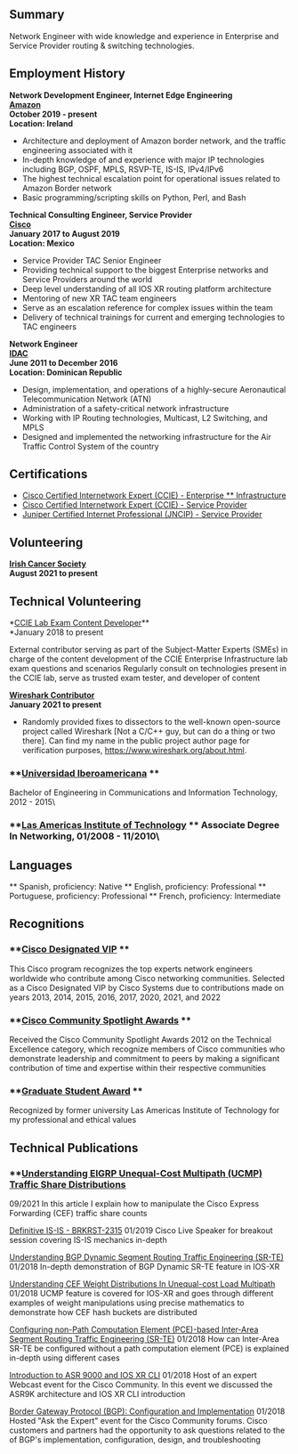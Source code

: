 ## Summary

Network Engineer with wide knowledge and experience in Enterprise and Service Provider routing & switching technologies.

## Employment History

**Network Development Engineer, Internet Edge Engineering**\
**[Amazon](https://aws.amazon.com/)**\
**October 2019 - present**\
**Location: Ireland**

* Architecture and deployment of Amazon border network, and the traffic engineering associated with it
* In-depth knowledge of and experience with major IP technologies including BGP, OSPF, MPLS, RSVP-TE, IS-IS, IPv4/IPv6
* The highest technical escalation point for operational issues related to Amazon Border network
* Basic programming/scripting skills on Python, Perl, and Bash

**Technical Consulting Engineer, Service Provider**\
**[Cisco](cisco.com/)**\
**January 2017 to August 2019**\
**Location: Mexico**


* Service Provider TAC Senior Engineer
* Providing technical support to the biggest Enterprise networks and Service Providers around the world
* Deep level understanding of all IOS XR routing platform architecture
* Mentoring of new XR TAC team engineers
* Serve as an escalation reference for complex issues within the team
* Delivery of technical trainings for current and emerging technologies to TAC engineers

**Network Engineer**\
**[IDAC](https://www.idac.gob.do/)**\
**June 2011 to December 2016**\
**Location: Dominican Republic**

* Design, implementation, and operations of a highly-secure Aeronautical Telecommunication Network (ATN)
* Administration of a safety-critical network infrastructure
* Working with IP Routing technologies, Multicast, L2 Switching, and MPLS
* Designed and implemented the networking infrastructure for the Air Traffic Control System of the country

## Certifications

* [Cisco Certified Internetwork Expert (CCIE) - Enterprise ** Infrastructure](https://www.cisco.com/c/en/us/training-events/training-certifications/certifications/expert.html)
* [Cisco Certified Internetwork Expert (CCIE) - Service Provider](https://www.cisco.com/c/en/us/training-events/training-certifications/certifications/expert.html)
* [Juniper Certified Internet Professional (JNCIP) - Service Provider](https://www.juniper.net/us/en/training/certification/tracks/service-provider-routing-switching/jncip-sp.html)

## Volunteering

**[Irish Cancer Society](https://https://www.cancer.ie/)**\
**August 2021 to present**

## Technical Volunteering

*[CCIE Lab Exam Content Developer](https://learningnetwork.cisco.com/s/article/sme-recruitment-program-overview/)**\
*January 2018 to present

External contributor serving as part of the Subject-Matter Experts (SMEs) in charge of the content development of the CCIE Enterprise Infrastructure lab exam questions and scenarios
Regularly consult on technologies present in the CCIE lab, serve as trusted exam tester, and developer of content

**[Wireshark Contributor](https://www.wireshark.org/about.html/)**\
**January 2021 to present**
* Randomly provided fixes to dissectors to the well-known open-source project called Wireshark [Not a C/C++ guy, but can do a thing or two there]. Can find my name in the public project author page for verification purposes, https://www.wireshark.org/about.html.


### **[Universidad Iberoamericana](https://www.unibe.edu.do/) **
Bachelor of Engineering in Communications and Information Technology, 2012 - 2015\

### **[Las Americas Institute of Technology](https://itla.edu.do//) ** Associate Degree In Networking, 01/2008 - 11/2010\


## Languages
** Spanish, proficiency: Native
** English, proficiency: Professional
** Portuguese, proficiency: Professional
** French, proficiency: Intermediate

## Recognitions

### **[Cisco Designated VIP](https://www.cisco.com/c/en/us/support/web/communities/vip.html) **
This Cisco program recognizes the top experts network engineers worldwide who contribute among Cisco networking communities. Selected as a Cisco Designated VIP by Cisco Systems due to contributions made on years 2013, 2014, 2015, 2016, 2017, 2020, 2021, and 2022

### **[Cisco Community Spotlight Awards](https://learningnetwork.cisco.com/s/spotlight-awards) **
Received the Cisco Community Spotlight Awards 2012 on the Technical Excellence category, which recognize members of Cisco communities who demonstrate leadership and commitment to peers by making a significant contribution of time and expertise within their respective communities

### **[Graduate Student Award](https://itla.edu.do/) **
Recognized by former university Las Americas Institute of Technology for my professional and ethical values

## Technical Publications

### **[Understanding EIGRP Unequal-Cost Multipath (UCMP) Traffic Share Distributions](https://is.gd/gvpoTM)
09/2021
In this article I explain how to manipulate the Cisco Express Forwarding (CEF) traffic share counts

[Definitive IS-IS - BRKRST-2315](https://bit.ly/2ZDPTEu)
01/2019
Cisco Live Speaker for breakout session covering IS-IS mechanics in-depth

[Understanding BGP Dynamic Segment Routing Traffic Engineering (SR-TE)](https://bit.ly/2Q4MkqB)
01/2018
In-depth demonstration of BGP Dynamic SR-TE feature in IOS-XR

[Understanding CEF Weight Distributions In Unequal-cost Load Multipath](https://bit.ly/2PEsFIZ)
01/2018
UCMP feature is covered for IOS-XR and goes through different examples of weight manipulations using precise mathematics to demonstrate how CEF hash buckets are distributed

[Configuring non-Path Computation Element (PCE)-based Inter-Area Segment Routing Traffic Engineering (SR-TE)](https://bit.ly/2Rm01xM)
01/2018
How can Inter-Area SR-TE be configured without a path computation element (PCE) is explained in-depth using different cases

[Introduction to ASR 9000 and IOS XR CLI](https://bit.ly/2CutlvL)
01/2018
Host of an expert Webcast event for the Cisco Community. In this event we discussed the ASR9K architecture and IOS XR CLI introduction

[Border Gateway Protocol (BGP): Configuration and Implementation](https://bit.ly/2W5BrnB)
01/2018
Hosted "Ask the Expert" event for the Cisco Community forums. Cisco customers and partners had the opportunity to ask questions related to the of BGP's implementation, configuration, design, and troubleshooting
